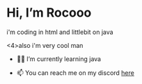 <h1>Hi, I’m Rocooo</h1>

<p>i'm coding in html and littlebit on java</p>
<4>also i'm very cool man</p>

- 👨‍💻 I’m currently learning java

- 📫 You can reach me on my discord <a href="https://discordapp.com/users/739418931051102239">here</a>

